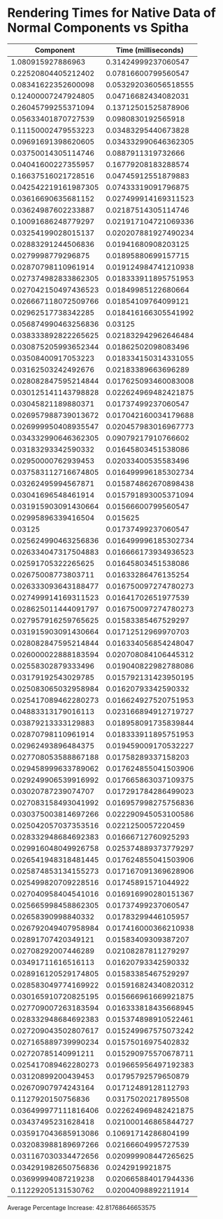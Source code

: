 # Rendering Times for Native Data of Normal Components vs Spitha
| Component | Time (milliseconds) |
|-----------|---------------------|
| 1.080915927886963 | 0.31424999237060547 |
| 0.22520804405212402 | 0.07816600799560547 |
| 0.08341622352600098 | 0.053292036056518555 |
| 0.12400007247924805 | 0.04716682434082031 |
| 0.26045799255371094 | 0.13712501525878906 |
| 0.05633401870727539 | 0.0980830192565918 |
| 0.11150002479553223 | 0.03483295440673828 |
| 0.09691691398620605 | 0.034332990646362305 |
| 0.03750014305114746 | 0.0887911319732666 |
| 0.04041600227355957 | 0.16779208183288574 |
| 0.16637516021728516 | 0.04745912551879883 |
| 0.042542219161987305 | 0.07433319091796875 |
| 0.03616690635681152 | 0.027499914169311523 |
| 0.03624987602233887 | 0.02187514305114746 |
| 0.10091686248779297 | 0.021917104721069336 |
| 0.03254199028015137 | 0.020207881927490234 |
| 0.02883291244506836 | 0.01941680908203125 |
| 0.0279998779296875 | 0.01895880699157715 |
| 0.02870798110961914 | 0.019124984741210938 |
| 0.027374982833862305 | 0.018333911895751953 |
| 0.027042150497436523 | 0.01849985122680664 |
| 0.026667118072509766 | 0.01854109764099121 |
| 0.02962517738342285 | 0.018416166305541992 |
| 0.056874990463256836 | 0.03125 |
| 0.038333892822265625 | 0.021832942962646484 |
| 0.030875205993652344 | 0.01862502098083496 |
| 0.03508400917053223 | 0.018334150314331055 |
| 0.03162503242492676 | 0.02183389663696289 |
| 0.028082847595214844 | 0.017625093460083008 |
| 0.030125141143798828 | 0.022624969482421875 |
| 0.03045821189880371 | 0.01737499237060547 |
| 0.026957988739013672 | 0.017042160034179688 |
| 0.026999950408935547 | 0.020457983016967773 |
| 0.034332990646362305 | 0.09079217910766602 |
| 0.03183293342590332 | 0.01645803451538086 |
| 0.02950000762939453 | 0.02033400535583496 |
| 0.037583112716674805 | 0.016499996185302734 |
| 0.03262495994567871 | 0.015874862670898438 |
| 0.03041696548461914 | 0.015791893005371094 |
| 0.031915903091430664 | 0.01566600799560547 |
| 0.02995896339416504 | 0.015625 |
| 0.03125 | 0.01737499237060547 |
| 0.025624990463256836 | 0.016499996185302734 |
| 0.026334047317504883 | 0.016666173934936523 |
| 0.02591705322265625 | 0.01645803451538086 |
| 0.02675008773803711 | 0.01633286476135254 |
| 0.026333093643188477 | 0.016750097274780273 |
| 0.027499914169311523 | 0.01641702651977539 |
| 0.028625011444091797 | 0.016750097274780273 |
| 0.027957916259765625 | 0.01583385467529297 |
| 0.031915903091430664 | 0.01712512969970703 |
| 0.028082847595214844 | 0.016334056854248047 |
| 0.026000022888183594 | 0.020708084106445312 |
| 0.02558302879333496 | 0.019040822982788086 |
| 0.03179192543029785 | 0.015792131423950195 |
| 0.025083065032958984 | 0.01620793342590332 |
| 0.025417089462280273 | 0.016624927520751953 |
| 0.04883313179016113 | 0.023166894912719727 |
| 0.03879213333129883 | 0.018958091735839844 |
| 0.02870798110961914 | 0.018333911895751953 |
| 0.02962493896484375 | 0.019459009170532227 |
| 0.027708053588867188 | 0.01758289337158203 |
| 0.029458999633789062 | 0.017624855041503906 |
| 0.029249906539916992 | 0.017665863037109375 |
| 0.03020787239074707 | 0.017291784286499023 |
| 0.027083158493041992 | 0.016957998275756836 |
| 0.030375003814697266 | 0.022290945053100586 |
| 0.025042057037353516 | 0.0221250057220459 |
| 0.028332948684692383 | 0.01666712760925293 |
| 0.029916048049926758 | 0.025374889373779297 |
| 0.026541948318481445 | 0.017624855041503906 |
| 0.025874853134155273 | 0.017167091369628906 |
| 0.025499820709228516 | 0.01745891571044922 |
| 0.027040958404541016 | 0.016916990280151367 |
| 0.025665998458862305 | 0.01737499237060547 |
| 0.02658390998840332 | 0.01783299446105957 |
| 0.026792049407958984 | 0.017416000366210938 |
| 0.02891707420349121 | 0.01583409309387207 |
| 0.02708292007446289 | 0.02108287811279297 |
| 0.03491711616516113 | 0.01620793342590332 |
| 0.028916120529174805 | 0.01583385467529297 |
| 0.028583049774169922 | 0.015916824340820312 |
| 0.030165910720825195 | 0.015666961669921875 |
| 0.027709007263183594 | 0.016333818435668945 |
| 0.028332948684692383 | 0.015374898910522461 |
| 0.027209043502807617 | 0.015249967575073242 |
| 0.027165889739990234 | 0.01575016975402832 |
| 0.02720785140991211 | 0.015290975570678711 |
| 0.025417089462280273 | 0.019665956497192383 |
| 0.03120899200439453 | 0.01795792579650879 |
| 0.02670907974243164 | 0.01712489128112793 |
| 0.1127920150756836 | 0.03175020217895508 |
| 0.036499977111816406 | 0.022624969482421875 |
| 0.03437495231628418 | 0.021000146865844727 |
| 0.035917043685913086 | 0.10691714286804199 |
| 0.032083988189697266 | 0.02166604995727539 |
| 0.031167030334472656 | 0.020999908447265625 |
| 0.034291982650756836 | 0.0242919921875 |
| 0.03699994087219238 | 0.020665884017944336 |
| 0.11229205131530762 | 0.02004098892211914 |
Average Percentage Increase: 42.81768646653575